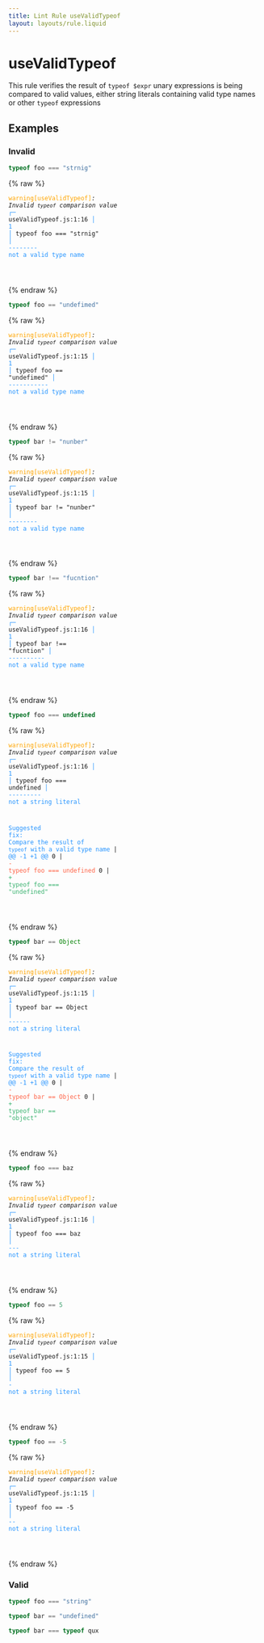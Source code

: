 ```yaml
---
title: Lint Rule useValidTypeof
layout: layouts/rule.liquid
---
```


# useValidTypeof

This rule verifies the result of `typeof $expr` unary expressions is being
compared to valid values, either string literals containing valid type
names or other `typeof` expressions

## Examples

### Invalid

```js
typeof foo === "strnig"
```

{% raw %}<pre class="language-text"><code class="language-text"><span style="color: Orange;">warning</span><span style="color: Orange;">[</span><span style="color: Orange;">useValidTypeof</span><span style="color: Orange;">]</span><em>: </em><em>Invalid `typeof` comparison value</em>
  <span style="color: rgb(38, 148, 255);">┌</span><span style="color: rgb(38, 148, 255);">─</span> useValidTypeof.js:1:16
  <span style="color: rgb(38, 148, 255);">│</span>
<span style="color: rgb(38, 148, 255);">1</span> <span style="color: rgb(38, 148, 255);">│</span> typeof foo === "strnig"
  <span style="color: rgb(38, 148, 255);">│</span>                <span style="color: rgb(38, 148, 255);">-</span><span style="color: rgb(38, 148, 255);">-</span><span style="color: rgb(38, 148, 255);">-</span><span style="color: rgb(38, 148, 255);">-</span><span style="color: rgb(38, 148, 255);">-</span><span style="color: rgb(38, 148, 255);">-</span><span style="color: rgb(38, 148, 255);">-</span><span style="color: rgb(38, 148, 255);">-</span> <span style="color: rgb(38, 148, 255);">not a valid type name</span>

</code></pre>{% endraw %}

```js
typeof foo == "undefimed"
```

{% raw %}<pre class="language-text"><code class="language-text"><span style="color: Orange;">warning</span><span style="color: Orange;">[</span><span style="color: Orange;">useValidTypeof</span><span style="color: Orange;">]</span><em>: </em><em>Invalid `typeof` comparison value</em>
  <span style="color: rgb(38, 148, 255);">┌</span><span style="color: rgb(38, 148, 255);">─</span> useValidTypeof.js:1:15
  <span style="color: rgb(38, 148, 255);">│</span>
<span style="color: rgb(38, 148, 255);">1</span> <span style="color: rgb(38, 148, 255);">│</span> typeof foo == "undefimed"
  <span style="color: rgb(38, 148, 255);">│</span>               <span style="color: rgb(38, 148, 255);">-</span><span style="color: rgb(38, 148, 255);">-</span><span style="color: rgb(38, 148, 255);">-</span><span style="color: rgb(38, 148, 255);">-</span><span style="color: rgb(38, 148, 255);">-</span><span style="color: rgb(38, 148, 255);">-</span><span style="color: rgb(38, 148, 255);">-</span><span style="color: rgb(38, 148, 255);">-</span><span style="color: rgb(38, 148, 255);">-</span><span style="color: rgb(38, 148, 255);">-</span><span style="color: rgb(38, 148, 255);">-</span> <span style="color: rgb(38, 148, 255);">not a valid type name</span>

</code></pre>{% endraw %}

```js
typeof bar != "nunber"
```

{% raw %}<pre class="language-text"><code class="language-text"><span style="color: Orange;">warning</span><span style="color: Orange;">[</span><span style="color: Orange;">useValidTypeof</span><span style="color: Orange;">]</span><em>: </em><em>Invalid `typeof` comparison value</em>
  <span style="color: rgb(38, 148, 255);">┌</span><span style="color: rgb(38, 148, 255);">─</span> useValidTypeof.js:1:15
  <span style="color: rgb(38, 148, 255);">│</span>
<span style="color: rgb(38, 148, 255);">1</span> <span style="color: rgb(38, 148, 255);">│</span> typeof bar != "nunber"
  <span style="color: rgb(38, 148, 255);">│</span>               <span style="color: rgb(38, 148, 255);">-</span><span style="color: rgb(38, 148, 255);">-</span><span style="color: rgb(38, 148, 255);">-</span><span style="color: rgb(38, 148, 255);">-</span><span style="color: rgb(38, 148, 255);">-</span><span style="color: rgb(38, 148, 255);">-</span><span style="color: rgb(38, 148, 255);">-</span><span style="color: rgb(38, 148, 255);">-</span> <span style="color: rgb(38, 148, 255);">not a valid type name</span>

</code></pre>{% endraw %}

```js
typeof bar !== "fucntion"
```

{% raw %}<pre class="language-text"><code class="language-text"><span style="color: Orange;">warning</span><span style="color: Orange;">[</span><span style="color: Orange;">useValidTypeof</span><span style="color: Orange;">]</span><em>: </em><em>Invalid `typeof` comparison value</em>
  <span style="color: rgb(38, 148, 255);">┌</span><span style="color: rgb(38, 148, 255);">─</span> useValidTypeof.js:1:16
  <span style="color: rgb(38, 148, 255);">│</span>
<span style="color: rgb(38, 148, 255);">1</span> <span style="color: rgb(38, 148, 255);">│</span> typeof bar !== "fucntion"
  <span style="color: rgb(38, 148, 255);">│</span>                <span style="color: rgb(38, 148, 255);">-</span><span style="color: rgb(38, 148, 255);">-</span><span style="color: rgb(38, 148, 255);">-</span><span style="color: rgb(38, 148, 255);">-</span><span style="color: rgb(38, 148, 255);">-</span><span style="color: rgb(38, 148, 255);">-</span><span style="color: rgb(38, 148, 255);">-</span><span style="color: rgb(38, 148, 255);">-</span><span style="color: rgb(38, 148, 255);">-</span><span style="color: rgb(38, 148, 255);">-</span> <span style="color: rgb(38, 148, 255);">not a valid type name</span>

</code></pre>{% endraw %}

```js
typeof foo === undefined
```

{% raw %}<pre class="language-text"><code class="language-text"><span style="color: Orange;">warning</span><span style="color: Orange;">[</span><span style="color: Orange;">useValidTypeof</span><span style="color: Orange;">]</span><em>: </em><em>Invalid `typeof` comparison value</em>
  <span style="color: rgb(38, 148, 255);">┌</span><span style="color: rgb(38, 148, 255);">─</span> useValidTypeof.js:1:16
  <span style="color: rgb(38, 148, 255);">│</span>
<span style="color: rgb(38, 148, 255);">1</span> <span style="color: rgb(38, 148, 255);">│</span> typeof foo === undefined
  <span style="color: rgb(38, 148, 255);">│</span>                <span style="color: rgb(38, 148, 255);">-</span><span style="color: rgb(38, 148, 255);">-</span><span style="color: rgb(38, 148, 255);">-</span><span style="color: rgb(38, 148, 255);">-</span><span style="color: rgb(38, 148, 255);">-</span><span style="color: rgb(38, 148, 255);">-</span><span style="color: rgb(38, 148, 255);">-</span><span style="color: rgb(38, 148, 255);">-</span><span style="color: rgb(38, 148, 255);">-</span> <span style="color: rgb(38, 148, 255);">not a string literal</span>

<span style="color: rgb(38, 148, 255);">Suggested fix</span><span style="color: rgb(38, 148, 255);">: </span><span style="color: rgb(38, 148, 255);">Compare the result of `typeof` with a valid type name</span>
    | <span style="color: rgb(38, 148, 255);">@@ -1 +1 @@</span>
0   | <span style="color: Tomato;">- </span><span style="color: Tomato;">typeof foo === undefined</span>
  0 | <span style="color: MediumSeaGreen;">+ </span><span style="color: MediumSeaGreen;">typeof foo === "undefined"</span>

</code></pre>{% endraw %}

```js
typeof bar == Object
```

{% raw %}<pre class="language-text"><code class="language-text"><span style="color: Orange;">warning</span><span style="color: Orange;">[</span><span style="color: Orange;">useValidTypeof</span><span style="color: Orange;">]</span><em>: </em><em>Invalid `typeof` comparison value</em>
  <span style="color: rgb(38, 148, 255);">┌</span><span style="color: rgb(38, 148, 255);">─</span> useValidTypeof.js:1:15
  <span style="color: rgb(38, 148, 255);">│</span>
<span style="color: rgb(38, 148, 255);">1</span> <span style="color: rgb(38, 148, 255);">│</span> typeof bar == Object
  <span style="color: rgb(38, 148, 255);">│</span>               <span style="color: rgb(38, 148, 255);">-</span><span style="color: rgb(38, 148, 255);">-</span><span style="color: rgb(38, 148, 255);">-</span><span style="color: rgb(38, 148, 255);">-</span><span style="color: rgb(38, 148, 255);">-</span><span style="color: rgb(38, 148, 255);">-</span> <span style="color: rgb(38, 148, 255);">not a string literal</span>

<span style="color: rgb(38, 148, 255);">Suggested fix</span><span style="color: rgb(38, 148, 255);">: </span><span style="color: rgb(38, 148, 255);">Compare the result of `typeof` with a valid type name</span>
    | <span style="color: rgb(38, 148, 255);">@@ -1 +1 @@</span>
0   | <span style="color: Tomato;">- </span><span style="color: Tomato;">typeof bar == Object</span>
  0 | <span style="color: MediumSeaGreen;">+ </span><span style="color: MediumSeaGreen;">typeof bar == "object"</span>

</code></pre>{% endraw %}

```js
typeof foo === baz
```

{% raw %}<pre class="language-text"><code class="language-text"><span style="color: Orange;">warning</span><span style="color: Orange;">[</span><span style="color: Orange;">useValidTypeof</span><span style="color: Orange;">]</span><em>: </em><em>Invalid `typeof` comparison value</em>
  <span style="color: rgb(38, 148, 255);">┌</span><span style="color: rgb(38, 148, 255);">─</span> useValidTypeof.js:1:16
  <span style="color: rgb(38, 148, 255);">│</span>
<span style="color: rgb(38, 148, 255);">1</span> <span style="color: rgb(38, 148, 255);">│</span> typeof foo === baz
  <span style="color: rgb(38, 148, 255);">│</span>                <span style="color: rgb(38, 148, 255);">-</span><span style="color: rgb(38, 148, 255);">-</span><span style="color: rgb(38, 148, 255);">-</span> <span style="color: rgb(38, 148, 255);">not a string literal</span>

</code></pre>{% endraw %}

```js
typeof foo == 5
```

{% raw %}<pre class="language-text"><code class="language-text"><span style="color: Orange;">warning</span><span style="color: Orange;">[</span><span style="color: Orange;">useValidTypeof</span><span style="color: Orange;">]</span><em>: </em><em>Invalid `typeof` comparison value</em>
  <span style="color: rgb(38, 148, 255);">┌</span><span style="color: rgb(38, 148, 255);">─</span> useValidTypeof.js:1:15
  <span style="color: rgb(38, 148, 255);">│</span>
<span style="color: rgb(38, 148, 255);">1</span> <span style="color: rgb(38, 148, 255);">│</span> typeof foo == 5
  <span style="color: rgb(38, 148, 255);">│</span>               <span style="color: rgb(38, 148, 255);">-</span> <span style="color: rgb(38, 148, 255);">not a string literal</span>

</code></pre>{% endraw %}

```js
typeof foo == -5
```

{% raw %}<pre class="language-text"><code class="language-text"><span style="color: Orange;">warning</span><span style="color: Orange;">[</span><span style="color: Orange;">useValidTypeof</span><span style="color: Orange;">]</span><em>: </em><em>Invalid `typeof` comparison value</em>
  <span style="color: rgb(38, 148, 255);">┌</span><span style="color: rgb(38, 148, 255);">─</span> useValidTypeof.js:1:15
  <span style="color: rgb(38, 148, 255);">│</span>
<span style="color: rgb(38, 148, 255);">1</span> <span style="color: rgb(38, 148, 255);">│</span> typeof foo == -5
  <span style="color: rgb(38, 148, 255);">│</span>               <span style="color: rgb(38, 148, 255);">-</span><span style="color: rgb(38, 148, 255);">-</span> <span style="color: rgb(38, 148, 255);">not a string literal</span>

</code></pre>{% endraw %}

### Valid

```js
typeof foo === "string"
```

```js
typeof bar == "undefined"
```

```js
typeof bar === typeof qux
```

